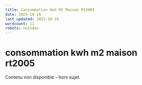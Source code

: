 ```yaml
---
title: Consommation Kwh M2 Maison Rt2005
date: 2025-10-16
last_updated: 2025-10-16
wordcount: 11
robots: noindex
---
```


# consommation kwh m2 maison rt2005

Contenu non disponible – hors sujet.